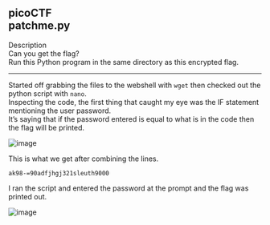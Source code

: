 picoCTF<br>
patchme.py
---

Description<br>
Can you get the flag?<br>
Run this Python program in the same directory as this encrypted flag.<br>

---

Started off grabbing the files to the webshell with `wget` then checked out the python script with `nano`. <br>
Inspecting the code, the first thing that caught my eye was the IF statement mentioning the user password. <br>
It’s saying that if the password entered is equal to what is in the code then the flag will be printed. <br>

![image](https://github.com/xocybersec/picoCTF-Walkthroughs/assets/91302698/a7aa85f8-932d-4dd2-89e3-4b5210fa536d)

This is what we get after combining the lines. <br>
```
ak98-=90adfjhgj321sleuth9000
```
I ran the script and entered the password at the prompt and the flag was printed out. <br>

![image](https://github.com/xocybersec/picoCTF-Walkthroughs/assets/91302698/6364d996-da16-45dc-90b2-2f8f2ad597de)

